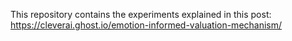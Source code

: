 This repository contains the experiments explained in this post: https://cleverai.ghost.io/emotion-informed-valuation-mechanism/
